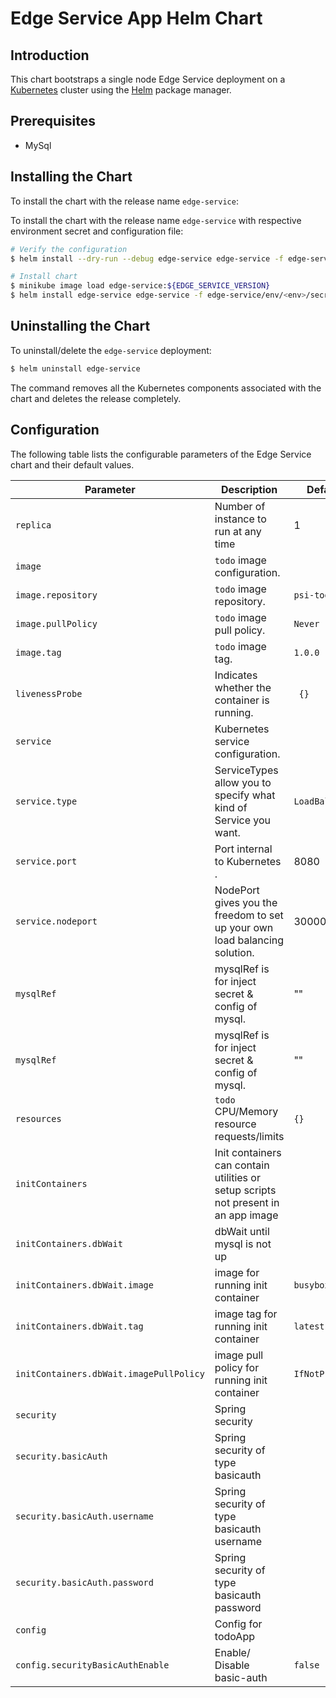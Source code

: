 #  Edge Service App Helm Chart


## Introduction

This chart bootstraps a single node Edge Service deployment on a [Kubernetes](http://kubernetes.io) cluster using the [Helm](https://helm.sh) package manager.

## Prerequisites

- MySql

## Installing the Chart

To install the chart with the release name `edge-service`:

To install the chart with the release name `edge-service` with respective environment secret and configuration file:

```bash
# Verify the configuration 
$ helm install --dry-run --debug edge-service edge-service -f edge-service/env/<env>/secrets.yaml

# Install chart
$ minikube image load edge-service:${EDGE_SERVICE_VERSION}
$ helm install edge-service edge-service -f edge-service/env/<env>/secrets.yaml
```

## Uninstalling the Chart

To uninstall/delete the `edge-service` deployment:

```bash
$ helm uninstall edge-service
```

The command removes all the Kubernetes components associated with the chart and deletes the release completely.

## Configuration

The following table lists the configurable parameters of the Edge Service chart and their default values.

| Parameter                                    | Description                                                                                  | Default                                              |
| -------------------------------------------- | -------------------------------------------------------------------------------------------- | ---------------------------------------------------- |
| `replica`                                 | Number of instance to run at any time                                                      	| 1 |
| `image`                                        | `todo` image configuration.                                                            	| ` ` |
| `image.repository`                             | `todo` image repository.                                                               	| `psi-todo`|
| `image.pullPolicy`                             | `todo` image pull policy.                                                             	 | `Never`|
| `image.tag`                                    | `todo` image tag.                                                                      	| `1.0.0`|
| `livenessProbe`                                | Indicates whether the container is running.                                                | ` {}` |
| `service`                                      | Kubernetes service configuration.                                                          | ` ` |
| `service.type`                                 | ServiceTypes allow you to specify what kind of Service you want.                           | `LoadBalancer` |
| `service.port`                                 | Port internal to Kubernetes                                    .                           | 8080 |
| `service.nodeport`                             | NodePort gives you the freedom to set up your own load balancing solution.                 | 30000|
| `mysqlRef`                                     | mysqlRef is for inject secret & config of mysql.                                           | "" |
| `mysqlRef`                                     | mysqlRef is for inject secret & config of mysql.                                           | "" |
| `resources`                                    | `todo` CPU/Memory resource requests/limits                                             	| `{}` |
| `initContainers`                               | Init containers can contain utilities or setup scripts not present in an app image         | ` `  |
| `initContainers.dbWait`                        | dbWait until mysql is not up                                                               | ` `  |
| `initContainers.dbWait.image`                  | image for running init container                                                           | `busybox `  |
| `initContainers.dbWait.tag`                    | image tag for running init container                                                       | `latest `  |
| `initContainers.dbWait.imagePullPolicy`        | image pull policy for running init container                                               | `IfNotPresent `  |
| `security`                                     | Spring security                                                                            | `  `  |
| `security.basicAuth`                           | Spring security of type basicauth                                                          | `  `  |
| `security.basicAuth.username`                  | Spring security of type basicauth username                                                 | `  `  |
| `security.basicAuth.password`                  | Spring security of type basicauth password                                                 | `  `  |
| `config`                                   | Config for todoApp                                                                         | `  `  |
| `config.securityBasicAuthEnable`           | Enable/ Disable basic-auth                                                                 |`false`|








